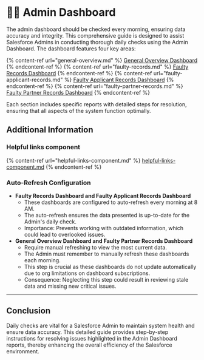 # 👩‍🏭 Admin Dashboard

The admin dashboard should be checked every morning, ensuring data accuracy and integrity. This comprehensive guide is designed to assist Salesforce Admins in conducting thorough daily checks using the Admin Dashboard. The dashboard features four key areas:

{% content-ref url="general-overview.md" %}
[General Overview Dashboard](general-overview.md)
{% endcontent-ref %}
{% content-ref url="faulty-records.md" %}
[Faulty Records Dashboard](faulty-records.md)
{% endcontent-ref %}
{% content-ref url="faulty-applicant-records.md" %}
[Faulty Applicant Records Dashboard](faulty-applicant-records.md)
{% endcontent-ref %}
{% content-ref url="faulty-partner-records.md" %}
[Faulty Partner Records Dashboard](faulty-partner-records.md)
{% endcontent-ref %}

Each section includes specific reports with detailed steps for resolution, ensuring that all aspects of the system function optimally.

## Additional Information

### Helpful links component

{% content-ref url="helpful-links-component.md" %}
[helpful-links-component.md](helpful-links-component.md)
{% endcontent-ref %}

### Auto-Refresh Configuration

* **Faulty Records Dashboard and Faulty Applicant Records Dashboard**
  * These dashboards are configured to auto-refresh every morning at 8 AM.
  * The auto-refresh ensures the data presented is up-to-date for the Admin's daily check.
  * Importance: Prevents working with outdated information, which could lead to overlooked issues.
* **General Overview Dashboard and Faulty Partner Records Dashboard**
  * Require manual refreshing to view the most current data.
  * The Admin must remember to manually refresh these dashboards each morning.
  * This step is crucial as these dashboards do not update automatically due to org limitations on dashboard subscriptions.
  * Consequence: Neglecting this step could result in reviewing stale data and missing new critical issues.

***

## Conclusion

Daily checks are vital for a Salesforce Admin to maintain system health and ensure data accuracy. This detailed guide provides step-by-step instructions for resolving issues highlighted in the Admin Dashboard reports, thereby enhancing the overall efficiency of the Salesforce environment.
